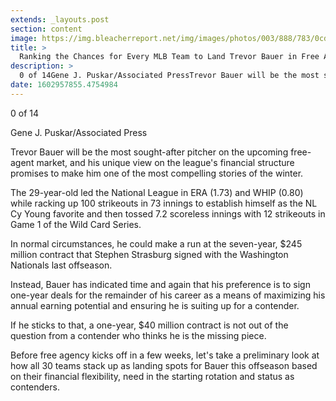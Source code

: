 ```yaml
--- 
extends: _layouts.post 
section: content 
image: https://img.bleacherreport.net/img/images/photos/003/888/783/0cdd124d3217c4ea1b241b674ca4df52_crop_exact.jpg?w=1200&h=1200&q=75 
title: > 
  Ranking the Chances for Every MLB Team to Land Trevor Bauer in Free Agency 
description: > 
  0 of 14Gene J. Puskar/Associated PressTrevor Bauer will be the most sought-after pitcher on the upcoming free-agent market, and his unique view on the league's financial structure promises to make him one of the most compelling stories of the winter.In normal circumstances, he could make a run at the seven-year, $245 million contract that Stephen Strasburg signed with the Washington Nationals last offseason.Instead, Bauer has indicated time and again that his preference is to sign one-year deals for the remainder of his career as a means of maximizing his annual earning potential and ensuring he is suiting up for a contender.If he sticks to that, a one-year, $40 million contract is not out of the question from a contender who thinks he is the missing piece.Before free agency kicks off in a few weeks, let's take a preliminary look at how all 30 teams stack up as landing spots for Bauer this offseason based on their financial flexibility, need in the starting rotation and status as contenders. 
date: 1602957855.4754984 
--- 
```

0 of 14

Gene J. Puskar/Associated Press

Trevor Bauer will be the most sought-after pitcher on the upcoming free-agent market, and his unique view on the league's financial structure promises to make him one of the most compelling stories of the winter.

The 29-year-old led the National League in ERA (1.73) and WHIP (0.80) while racking up 100 strikeouts in 73 innings to establish himself as the NL Cy Young favorite and then tossed 7.2 scoreless innings with 12 strikeouts in Game 1 of the Wild Card Series.

In normal circumstances, he could make a run at the seven-year, $245 million contract that Stephen Strasburg signed with the Washington Nationals last offseason.

Instead, Bauer has indicated time and again that his preference is to sign one-year deals for the remainder of his career as a means of maximizing his annual earning potential and ensuring he is suiting up for a contender.

If he sticks to that, a one-year, $40 million contract is not out of the question from a contender who thinks he is the missing piece.

Before free agency kicks off in a few weeks, let's take a preliminary look at how all 30 teams stack up as landing spots for Bauer this offseason based on their financial flexibility, need in the starting rotation and status as contenders.